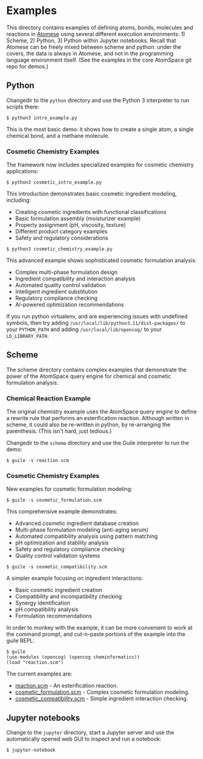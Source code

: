 # Examples

This directory contains examples of defining atoms, bonds, molecules
and reactions in [Atomese](https://wiki.opencog.org/w/Atomese)
using several different execution environments: 1) Scheme, 2) Python,
3) Python within Jupyter notebooks.  Recall that Atomese can be freely
mixed between scheme and python: under the covers, the data is always in
Atomese, and not in the programming language environment itself.
(See the examples in the core AtomSpace git repo for demos.)

## Python

Changedir to the `python` directory and use the Python 3 interpreter
to run scripts there:

```
$ python3 intro_example.py
```

This is the most basic demo: it shows how to create a single atom, a single
chemical bond, and a methane molecule.

### Cosmetic Chemistry Examples

The framework now includes specialized examples for cosmetic chemistry applications:

```
$ python3 cosmetic_intro_example.py
```

This introduction demonstrates basic cosmetic ingredient modeling, including:
- Creating cosmetic ingredients with functional classifications
- Basic formulation assembly (moisturizer example)
- Property assignment (pH, viscosity, texture)
- Different product category examples
- Safety and regulatory considerations

```
$ python3 cosmetic_chemistry_example.py
```

This advanced example shows sophisticated cosmetic formulation analysis:
- Complex multi-phase formulation design
- Ingredient compatibility and interaction analysis
- Automated quality control validation
- Intelligent ingredient substitution
- Regulatory compliance checking
- AI-powered optimization recommendations

If you run python virtualenv, and are experiencing issues with undefined
symbols, then try adding `/usr/local/lib/python3.11/dist-packages/`
to your `PYTHON_PATH` and adding `/usr/local/lib/opencog/` to your
`LD_LIBRARY_PATH`.

## Scheme

The scheme directory contains complex examples that demonstrate the power
of the AtomSpace query engine for chemical and cosmetic formulation analysis.

### Chemical Reaction Example

The original chemistry example uses the AtomSpace query engine to define 
a rewrite rule that performs an esterification reaction. Although written 
in scheme, it could also be re-written in python, by re-arranging the 
parenthesis. (This isn't hard, just tedious.)

Changedir to the `scheme` directory and use the Guile interpreter
to run the demo:

```
$ guile -s reaction.scm
```

### Cosmetic Chemistry Examples

New examples for cosmetic formulation modeling:

```
$ guile -s cosmetic_formulation.scm
```

This comprehensive example demonstrates:
- Advanced cosmetic ingredient database creation
- Multi-phase formulation modeling (anti-aging serum)
- Automated compatibility analysis using pattern matching
- pH optimization and stability analysis
- Safety and regulatory compliance checking
- Quality control validation systems

```
$ guile -s cosmetic_compatibility.scm
```

A simpler example focusing on ingredient interactions:
- Basic cosmetic ingredient creation
- Compatibility and incompatibility checking
- Synergy identification
- pH compatibility analysis
- Formulation recommendations

In order to monkey with the example, it can be more convenient to
work at the command prompt, and cut-n-paste portions of the example
into the guile REPL:
```
$ guile
(use-modules (opencog) (opencog cheminformatics))
(load "reaction.scm")
```
The current examples are:
* [reaction.scm](scheme/reaction.scm) - An esterification reaction.
* [cosmetic_formulation.scm](scheme/cosmetic_formulation.scm) - Complex cosmetic formulation modeling.
* [cosmetic_compatibility.scm](scheme/cosmetic_compatibility.scm) - Simple ingredient interaction checking.

## Jupyter notebooks

Change to the `jupyter` directory, start a Jupyter server and use the
automatically opened web GUI to inspect and run a notebook:

```
$ jupyter-notebook
```
